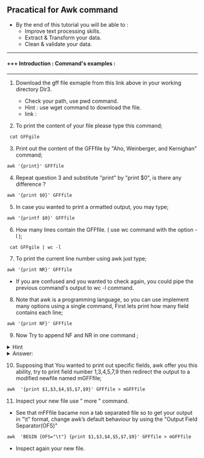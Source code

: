 ##  Pracatical for Awk command

 * By the end of this tutorial you will be able to : 
   - Improve text processing skills.
   - Extract & Transform your data.
   - Clean & validate your data.
---------------------------------------------------------------------------------------------------------------------------------
#### +++ Introduction : Command's examples : 
---------------------------------------------------------------------------------------------------------------------------------
1. Download the gff file exmaple from this link above in your working directory Dir3. 
   - Check your path, use pwd command.
   - Hint : use wget command to download the file.
   - link : 

2. To print the content of your file please type this command;

```markdown
 cat GFFgile 
```

3. Print out the content of the GFFfile by "Aho, Weinberger, and Kernighan" command;

```markdown
awk '{print}' GFFfile 
```

4. Repeat question 3 and substitute "print" by "print $0", is there any difference ? 

```markdown
awk '{print $0}' GFFfile 
```

5. In case you wanted to print a ormatted output, you may type; 

```markdown
awk '{printf $0}' GFFfile 
```

6. How many lines contain the GFFfile. ( use wc command with the option -l ); 

```markdown
 cat GFFgile | wc -l 
```

7. To print the current line number using awk just type;

```markdown
awk '{print NR}' GFFfile  
```

* If you are confused and you wanted to check again, you could pipe the previous command's output to wc -l command. 

8. Note that awk is a programming language, so you can use implement many options using a single command, First lets print how many field contains each line; 

```markdown
awk '{print NF}' GFFfile 
```

9. Now Try to append NF and NR in one command ;


<details>
<summary> Hint </summary>
<p> You could write a string in your command exp awk '{ ... ,"your string", ...}' input </p> 
</details>
<details>
<summary> Answer: </summary>

```markdown
 awk '{print "The number of field in line",NR," is : ", NF}' GFFfile 
```
</details>

10. Supposing that You wanted to print out specific fields, awk offer you this ability, try to print field number 1,3,4,5,7,9 then redirect the output to a  modified newfile named mGFFfile;

```markdown
awk  '{print $1,$3,$4,$5,$7,$9}' GFFfile > mGFFfile
```

11. Inspect your new file use " more " command.
  - See that mFFfile bacame non a tab separated file so to get your output in "\t" format, change awk’s default behaviour by using the "Output Field Separator(OFS)" 

```markdown
awk  'BEGIN {OFS="\t"} {print $1,$3,$4,$5,$7,$9}' GFFfile > mGFFfile
```

  - Inspect again your new file. 





















